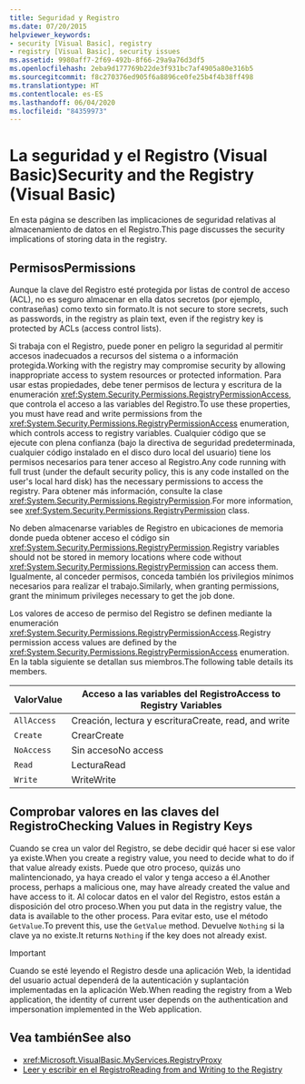 ```yaml
---
title: Seguridad y Registro
ms.date: 07/20/2015
helpviewer_keywords:
- security [Visual Basic], registry
- registry [Visual Basic], security issues
ms.assetid: 9980aff7-2f69-492b-8f66-29a9a76d3df5
ms.openlocfilehash: 2eba9d177769b22de3f931bc7af4905a80e316b5
ms.sourcegitcommit: f8c270376ed905f6a8896ce0fe25b4f4b38ff498
ms.translationtype: HT
ms.contentlocale: es-ES
ms.lasthandoff: 06/04/2020
ms.locfileid: "84359973"
---
```

# <a name="security-and-the-registry-visual-basic"></a><span data-ttu-id="54e0c-102">La seguridad y el Registro (Visual Basic)</span><span class="sxs-lookup"><span data-stu-id="54e0c-102">Security and the Registry (Visual Basic)</span></span>

<span data-ttu-id="54e0c-103">En esta página se describen las implicaciones de seguridad relativas al almacenamiento de datos en el Registro.</span><span class="sxs-lookup"><span data-stu-id="54e0c-103">This page discusses the security implications of storing data in the registry.</span></span>  
  
## <a name="permissions"></a><span data-ttu-id="54e0c-104">Permisos</span><span class="sxs-lookup"><span data-stu-id="54e0c-104">Permissions</span></span>  

 <span data-ttu-id="54e0c-105">Aunque la clave del Registro esté protegida por listas de control de acceso (ACL), no es seguro almacenar en ella datos secretos (por ejemplo, contraseñas) como texto sin formato.</span><span class="sxs-lookup"><span data-stu-id="54e0c-105">It is not secure to store secrets, such as passwords, in the registry as plain text, even if the registry key is protected by ACLs (access control lists).</span></span>  
  
 <span data-ttu-id="54e0c-106">Si trabaja con el Registro, puede poner en peligro la seguridad al permitir accesos inadecuados a recursos del sistema o a información protegida.</span><span class="sxs-lookup"><span data-stu-id="54e0c-106">Working with the registry may compromise security by allowing inappropriate access to system resources or protected information.</span></span> <span data-ttu-id="54e0c-107">Para usar estas propiedades, debe tener permisos de lectura y escritura de la enumeración <xref:System.Security.Permissions.RegistryPermissionAccess>, que controla el acceso a las variables del Registro.</span><span class="sxs-lookup"><span data-stu-id="54e0c-107">To use these properties, you must have read and write permissions from the <xref:System.Security.Permissions.RegistryPermissionAccess> enumeration, which controls access to registry variables.</span></span> <span data-ttu-id="54e0c-108">Cualquier código que se ejecute con plena confianza (bajo la directiva de seguridad predeterminada, cualquier código instalado en el disco duro local del usuario) tiene los permisos necesarios para tener acceso al Registro.</span><span class="sxs-lookup"><span data-stu-id="54e0c-108">Any code running with full trust (under the default security policy, this is any code installed on the user's local hard disk) has the necessary permissions to access the registry.</span></span> <span data-ttu-id="54e0c-109">Para obtener más información, consulte la clase <xref:System.Security.Permissions.RegistryPermission>.</span><span class="sxs-lookup"><span data-stu-id="54e0c-109">For more information, see <xref:System.Security.Permissions.RegistryPermission> class.</span></span>  
  
 <span data-ttu-id="54e0c-110">No deben almacenarse variables de Registro en ubicaciones de memoria donde pueda obtener acceso el código sin <xref:System.Security.Permissions.RegistryPermission>.</span><span class="sxs-lookup"><span data-stu-id="54e0c-110">Registry variables should not be stored in memory locations where code without <xref:System.Security.Permissions.RegistryPermission> can access them.</span></span> <span data-ttu-id="54e0c-111">Igualmente, al conceder permisos, conceda también los privilegios mínimos necesarios para realizar el trabajo.</span><span class="sxs-lookup"><span data-stu-id="54e0c-111">Similarly, when granting permissions, grant the minimum privileges necessary to get the job done.</span></span>  
  
 <span data-ttu-id="54e0c-112">Los valores de acceso de permiso del Registro se definen mediante la enumeración <xref:System.Security.Permissions.RegistryPermissionAccess>.</span><span class="sxs-lookup"><span data-stu-id="54e0c-112">Registry permission access values are defined by the <xref:System.Security.Permissions.RegistryPermissionAccess> enumeration.</span></span> <span data-ttu-id="54e0c-113">En la tabla siguiente se detallan sus miembros.</span><span class="sxs-lookup"><span data-stu-id="54e0c-113">The following table details its members.</span></span>  
  
|<span data-ttu-id="54e0c-114">Valor</span><span class="sxs-lookup"><span data-stu-id="54e0c-114">Value</span></span>|<span data-ttu-id="54e0c-115">Acceso a las variables del Registro</span><span class="sxs-lookup"><span data-stu-id="54e0c-115">Access to Registry Variables</span></span>|  
|-----------|----------------------------------|  
|`AllAccess`|<span data-ttu-id="54e0c-116">Creación, lectura y escritura</span><span class="sxs-lookup"><span data-stu-id="54e0c-116">Create, read, and write</span></span>|  
|`Create`|<span data-ttu-id="54e0c-117">Crear</span><span class="sxs-lookup"><span data-stu-id="54e0c-117">Create</span></span>|  
|`NoAccess`|<span data-ttu-id="54e0c-118">Sin acceso</span><span class="sxs-lookup"><span data-stu-id="54e0c-118">No access</span></span>|  
|`Read`|<span data-ttu-id="54e0c-119">Lectura</span><span class="sxs-lookup"><span data-stu-id="54e0c-119">Read</span></span>|  
|`Write`|<span data-ttu-id="54e0c-120">Write</span><span class="sxs-lookup"><span data-stu-id="54e0c-120">Write</span></span>|  
  
## <a name="checking-values-in-registry-keys"></a><span data-ttu-id="54e0c-121">Comprobar valores en las claves del Registro</span><span class="sxs-lookup"><span data-stu-id="54e0c-121">Checking Values in Registry Keys</span></span>  

 <span data-ttu-id="54e0c-122">Cuando se crea un valor del Registro, se debe decidir qué hacer si ese valor ya existe.</span><span class="sxs-lookup"><span data-stu-id="54e0c-122">When you create a registry value, you need to decide what to do if that value already exists.</span></span> <span data-ttu-id="54e0c-123">Puede que otro proceso, quizás uno malintencionado, ya haya creado el valor y tenga acceso a él.</span><span class="sxs-lookup"><span data-stu-id="54e0c-123">Another process, perhaps a malicious one, may have already created the value and have access to it.</span></span> <span data-ttu-id="54e0c-124">Al colocar datos en el valor del Registro, estos están a disposición del otro proceso.</span><span class="sxs-lookup"><span data-stu-id="54e0c-124">When you put data in the registry value, the data is available to the other process.</span></span> <span data-ttu-id="54e0c-125">Para evitar esto, use el método `GetValue`.</span><span class="sxs-lookup"><span data-stu-id="54e0c-125">To prevent this, use the `GetValue` method.</span></span> <span data-ttu-id="54e0c-126">Devuelve `Nothing` si la clave ya no existe.</span><span class="sxs-lookup"><span data-stu-id="54e0c-126">It returns `Nothing` if the key does not already exist.</span></span>  
  
> [!IMPORTANT]
> <span data-ttu-id="54e0c-127">Cuando se esté leyendo el Registro desde una aplicación Web, la identidad del usuario actual dependerá de la autenticación y suplantación implementadas en la aplicación Web.</span><span class="sxs-lookup"><span data-stu-id="54e0c-127">When reading the registry from a Web application, the identity of current user depends on the authentication and impersonation implemented in the Web application.</span></span>  
  
## <a name="see-also"></a><span data-ttu-id="54e0c-128">Vea también</span><span class="sxs-lookup"><span data-stu-id="54e0c-128">See also</span></span>

- <xref:Microsoft.VisualBasic.MyServices.RegistryProxy>
- [<span data-ttu-id="54e0c-129">Leer y escribir en el Registro</span><span class="sxs-lookup"><span data-stu-id="54e0c-129">Reading from and Writing to the Registry</span></span>](reading-from-and-writing-to-the-registry.md)
